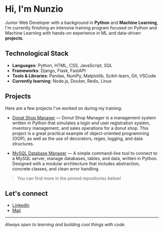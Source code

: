 # Hi, I'm Nunzio

Junior Web Developer with a background in **Python** and **Machine Learning**, I'm currently finishing an intensive training program focused on Python and Machine Learning with hands-on experience in ML and data-driven **projects**.

## Technological Stack

- **Languages**: Python, HTML, CSS, JavaScript, SQL
- **Frameworks**: Django, Flask, FastAPI
- **Tools & Libraries**: Pandas, NumPy, Matplotlib, Scikit-learn, Git, VSCode
- **Currently learning**: Node.js, Docker, Redis, Linux

## Projects

Here are a few projects I've worked on during my training:
- [Donat Shop Manager]([link](https://github.com/GiovanniP9/Donut-Shop-Manager---Gestionale-Python.git)) — Donut Shop Manager is a management system written in Python that simulates a login and user registration system, inventory management, and sales operations for a donut shop. This project is a great practical example of object-oriented programming (OOP), as well as the use of decorators, regex, logging, and data structures.

- [MySQL Database Manager]([link](https://github.com/GiovanniP9/Gestionale_Database.git)) — A simple command-line tool to connect to a MySQL server, manage databases, tables, and data, written in Python. Designed with a modular architecture that includes abstraction, concrete classes, and clean error handling.

> You can find more in the pinned repositories below!

## Let's connect

- [LinkedIn](www.linkedin.com/in/nunzio-de-cicco)  
- [Mail](decicconunzio@gmail.com)

---

_Always open to learning and building cool things with code._
